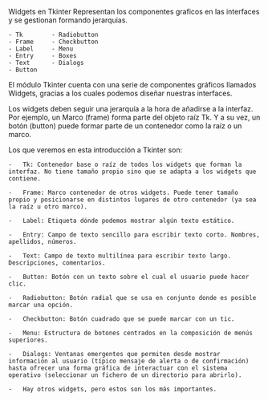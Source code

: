 Widgets en Tkinter
    Representan los componentes graficos en las interfaces y se gestionan formando jerarquias.

    - Tk        - Radiobutton
    - Frame     - Checkbutton
    - Label     - Menu
    - Entry     - Boxes
    - Text      - Dialogs
    - Button

El módulo Tkinter cuenta con una serie de componentes gráficos llamados Widgets, gracias a los cuales podemos diseñar nuestras interfaces.

Los widgets deben seguir una jerarquía a la hora de añadirse a la interfaz. Por ejemplo, un Marco (frame) forma parte del objeto raíz Tk. Y a su vez, un botón (button) puede formar parte de un contenedor como la raíz o un marco.

Los que veremos en esta introducción a Tkinter son:

    -   Tk: Contenedor base o raíz de todos los widgets que forman la interfaz. No tiene tamaño propio sino que se adapta a los widgets que contiene.

    -   Frame: Marco contenedor de otros widgets. Puede tener tamaño propio y posicionarse en distintos lugares de otro contenedor (ya sea la raíz u otro marco).

    -   Label: Etiqueta dónde podemos mostrar algún texto estático.

    -   Entry: Campo de texto sencillo para escribir texto corto. Nombres, apellidos, números.

    -   Text: Campo de texto multilínea para escribir texto largo. Descripciones, comentarios.

    -   Button: Botón con un texto sobre el cual el usuario puede hacer clic.

    -   Radiobutton: Botón radial que se usa en conjunto donde es posible marcar una opción.

    -   Checkbutton: Botón cuadrado que se puede marcar con un tic.

    -   Menu: Estructura de botones centrados en la composición de menús superiores.

    -   Dialogs: Ventanas emergentes que permiten desde mostrar información al usuario (típico mensaje de alerta o de confirmación) hasta ofrecer una forma gráfica de interactuar con el sistema operativo (seleccionar un fichero de un directorio para abrirlo).

    -   Hay otros widgets, pero estos son los más importantes.